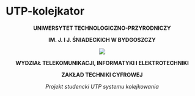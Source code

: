 # UTP-kolejkator




**<p align="center">UNIWERSYTET TECHNOLOGICZNO-PRZYRODNICZY</p>**
**<p align="center">IM. J. I J. ŚNIADECKICH W BYDGOSZCZY</p>**

<p align="center">
  <img src="https://i.imgur.com/5GFMLS5.png"/>
</p>

**<p align="center">WYDZIAŁ TELEKOMUNIKACJI, INFORMATYKI I ELEKTROTECHNIKI</p>**
**<p align="center">ZAKŁAD TECHNIKI CYFROWEJ</p>**
*<p align="center">Projekt studencki UTP systemu kolejkowania </p>*
